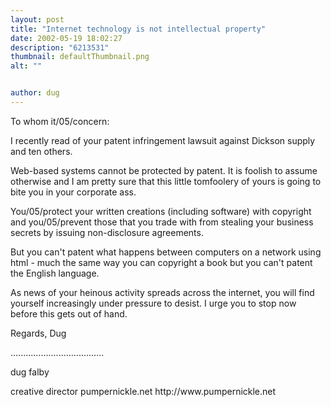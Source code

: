 ```yaml
---
layout: post
title: "Internet technology is not intellectual property"
date: 2002-05-19 18:02:27
description: "6213531"
thumbnail: defaultThumbnail.png
alt: ""


author: dug
---
```


<p>To whom it/05/concern:</p>

<p>I recently read of your patent infringement lawsuit against Dickson supply and ten others.</p>

<p>Web-based systems cannot be protected by patent. It is foolish to assume otherwise and I am pretty sure that this little tomfoolery of yours is going to bite you in your corporate ass.</p>

<p>You/05/protect your written creations (including software) with copyright and you/05/prevent those that you trade with from stealing your business secrets by issuing non-disclosure agreements.</p>

<p>But you can't patent what happens between computers on a network using html - much the same way you can copyright a book but you can't patent the English language.</p>

<p>As news of your heinous activity spreads across the internet, you will find yourself increasingly under pressure to desist. I urge you to stop now before this gets out of hand.</p>

<p>Regards, Dug</p>

<p>.....................................</p>

<p>dug falby</p>

<p>creative director pumpernickle.net http://www.pumpernickle.net</p>
